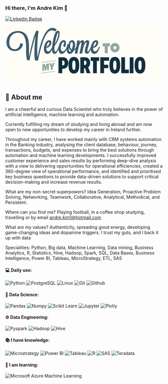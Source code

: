 ### Hi there, I'm Andre Kim 👋
[![Linkedin Badge](https://img.shields.io/badge/-LinkedIn-blue?style=flat-square&logo=Linkedin&logoColor=white&link=https://www.linkedin.com/in/andre-kim-scarton-a6b25b195)](https://www.linkedin.com/in/andre-kim-scarton-a6b25b195)
<p align="center">
  <img src="https://github.com/andrescarton/andrescarton/blob/main/welcome_to_my_portfolio.jpg" />
</p>

## 🚀 **About me** 

I am a cheerful and curious Data Scientist who truly believes in the power of artificial intelligence, machine learning and automation.

Currently fulfilling my dream of studying and living abroad and am now open to new opportunities to develop my career in Ireland further.

Throughout my career, I have worked mainly with CRM systems automation in the Banking industry, analysing the client database, behaviour, journey, transactions, budgets, and expenses to bring the best solutions through automation and machine learning developments. I successfully improved customer experience and sales results by performing deep-dive analysis with a view to delivering opportunities for operational efficiencies, created a 360-degree view of operational performance, and identified and prioritised key business questions to provide data-driven solutions to support critical decision-making and increase revenue results.


What are my non-secret superpowers?
Idea Generation, Proactive Problem Solving, Networking, Teamwork, Collaborative, Analytical, Methodical, and Persistent.

Where can you find me?
Playing football, in a coffee shop studying, travelling or by email andre.kim1@hotmail.com

What are my values?
Authenticity, spreading good energy, developing game-changing ideas and dopamine triggers. I trust my guts, and I back it up with data

Specialities:
Python, Big data, Machine Learning, Data mining, Business Analytics, R, Statistics, Hive, Hadoop, Spark, SQL, Data Bases, Business Intelligence, Power BI, Tableau, MicroStrategy, ETL, SAS 

#### 💻 Daily use:
 ![Python](https://img.shields.io/badge/-Python-black?style=flat-square&logo=Python)
 ![PostgreSQL](https://img.shields.io/badge/-PostgreSQL-black?style=flat-square&logo=PostgreSQL)
 ![Linux](https://img.shields.io/badge/-Linux-black?style=flat-square&logo=Linux)
 ![Git](https://img.shields.io/badge/-Git-black?style=flat-square&logo=Git)
 ![Github](https://img.shields.io/badge/-Github-black?style=flat-square&logo=Github)
 
 #### 🎲 Data Science:
 ![Pandas](https://img.shields.io/badge/-Pandas-black?style=flat-square&logo=Pandas)
 ![Numpy](https://img.shields.io/badge/-Numpy-black?style=flat-square&logo=Numpy)
 ![Scikit Learn](https://img.shields.io/badge/-Scikit%20Learn-black?style=flat-square&logo=scikit-learn)
 ![Jupyter](https://img.shields.io/badge/-Jupyter-black?style=flat-square&logo=Jupyter)
 ![Plotly](https://img.shields.io/badge/-Plotly-black?style=flat-square&logo=Plotly)
 
 #### ⚙️ Data Engineering:
 ![Pyspark](https://img.shields.io/badge/-Pyspark-black?style=flat-square&logo=Apache-Spark)
 ![Hadoop](https://img.shields.io/badge/-Hadoop-black?style=flat-square&logo=Apache-Hadoop)
 ![Hive](https://img.shields.io/badge/-Hive-black?style=flat-square&logo=Apache-Hive)
 
  #### 📚 I have knowledge:
 ![Microstrategy](https://img.shields.io/badge/-Microstrategy-black?style=plastic&logo=Microstrategy)
 ![Power BI](https://img.shields.io/badge/-Power%20BI-black?style=plastic&logo=Power-BI)
 ![Tableau](https://img.shields.io/badge/-Tableau-black?style=plastic&logo=Tableau)
 ![R](https://img.shields.io/badge/-R-black?style=flat-square&logo=R)
 ![SAS](https://img.shields.io/badge/-SAS-black?style=flat-square&logo=SAS)
 ![Teradata](https://img.shields.io/badge/-Teradata-black?style=flat-square&logo=Teradata)
 
  #### 🌱 I am learning:
  ![Microsoft Azure Machine Learning](https://img.shields.io/badge/-Microsoft%20Azure%20Machine%20Learning-black?style=flat-square&logo=Microsoft-Azure)
<!--
**andrescarton/andrescarton** is a ✨ _special_ ✨ repository because its `README.md` (this file) appears on your GitHub profile.

Here are some ideas to get you started:

- 🔭 I’m currently working on ...
- 🌱 I’m currently learning ...
- 👯 I’m looking to collaborate on ...
- 🤔 I’m looking for help with ...
- 💬 Ask me about ...
- 📫 How to reach me: ...
- 😄 Pronouns: ...
- ⚡ Fun fact: ...
-->
